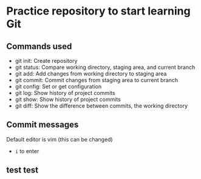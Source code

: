 # Practice repository to start learning Git


## Commands used

- git init: Create repository
- git status: Compare working directory, staging area, and current branch
- git add: Add changes from working directory to staging area
- git commit: Commit changes from staging area to current branch
- git config: Set or get configuration
- git log: Show history of project commits
- git show: Show history of project commits
- git diff: Show the difference between commits, the working directory

## Commit messages

Default editor is vim (this can be changed)
 - `i` to enter

 ## test test
